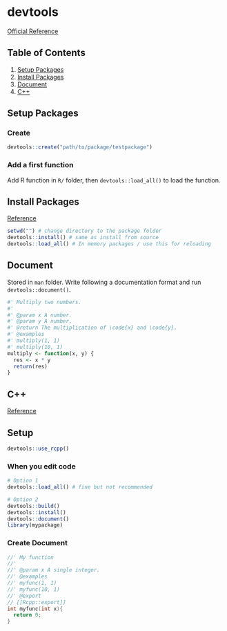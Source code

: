 # devtools
[Official Reference](http://r-pkgs.had.co.nz/)

## Table of Contents
1. [Setup Packages](#setup-packages)
2. [Install Packages](#install-packages)
3. [Document](#document)
4. [C++](#c++)


## Setup Packages
### Create
```r
devtools::create("path/to/package/testpackage")
```

### Add a first function
Add R function in `R/` folder, then `devtools::load_all()` to load the function.

## Install Packages
[Reference](http://r-pkgs.had.co.nz/package.html#package)
```r
setwd("") # change directory to the package folder
devtools::install() # same as install from source
devtools::load_all() # In memory packages / use this for reloading
```

## Document
Stored in `man` folder. Write following a documentation format and run `devtools::document()`.
```r
#' Multiply two numbers.
#' 
#' @param x A number.
#' @param y A number.
#' @return The multiplication of \code{x} and \code{y}.
#' @examples
#' multiply(1, 1)
#' multiply(10, 1)
multiply <- function(x, y) {
  res <- x * y
  return(res)
}
```

## C++
[Reference](http://r-pkgs.had.co.nz/src.html)

## Setup
```r
devtools::use_rcpp()
```

### When you edit code
```r
# Option 1
devtools::load_all() # fine but not recommended

# Option 2
devtools::build()
devtools::install()
devtools::document()
library(mypackage)
```

### Create Document
```cpp
//' My function
//' 
//' @param x A single integer.
//' @examples
//' myfunc(1, 1)
//' myfunc(10, 1)
//' @export
// [[Rcpp::export]]
int myfunc(int x){
  return 0;
}
```
